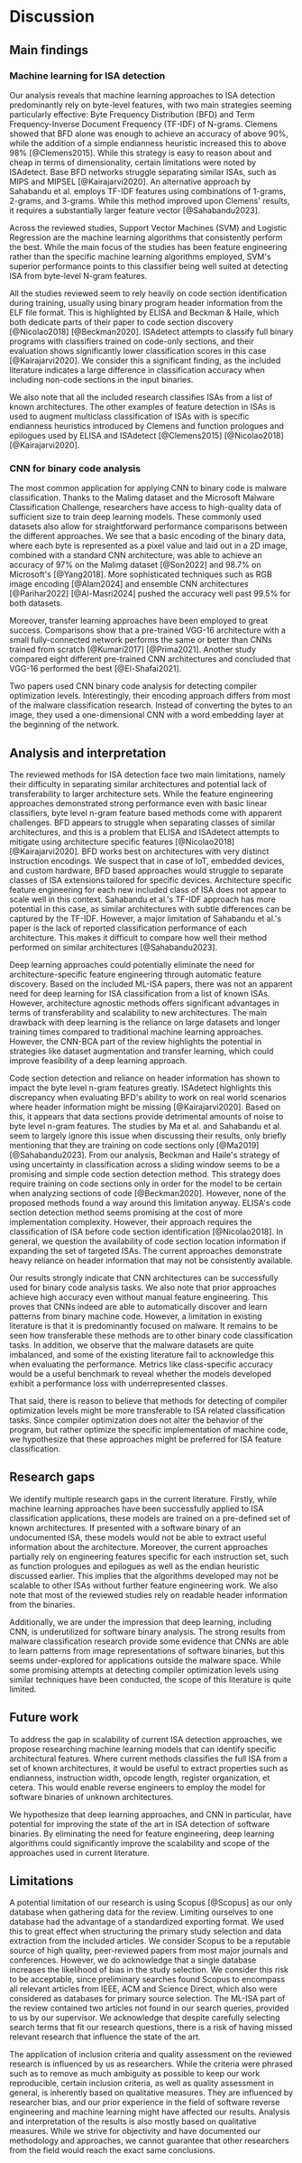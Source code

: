 # Discussion

## Main findings

### Machine learning for ISA detection

Our analysis reveals that machine learning approaches to ISA detection predominantly rely on byte-level features, with two main strategies seeming particularly effective: Byte Frequency Distribution (BFD) and Term Frequency-Inverse Document Frequency (TF-IDF) of N-grams. Clemens showed that BFD alone was enough to achieve an accuracy of above 90%, while the addition of a simple endianness heuristic increased this to above 98% [@Clemens2015]. While this strategy is easy to reason about and cheap in terms of dimensionality, certain limitations were noted by ISAdetect. Base BFD networks struggle separating similar ISAs, such as MIPS and MIPSEL [@Kairajarvi2020]. An alternative approach by Sahabandu et al. employs TF-IDF features using combinations of 1-grams, 2-grams, and 3-grams. While this method improved upon Clemens' results, it requires a substantially larger feature vector [@Sahabandu2023].

Across the reviewed studies, Support Vector Machines (SVM) and Logistic Regression are the machine learning algorithms that consistently perform the best. While the main focus of the studies has been feature engineering rather than the specific machine learning algorithms employed, SVM's superior performance points to this classifier being well suited at detecting ISA from byte-level N-gram features.

All the studies reviewed seem to rely heavily on code section identification during training, usually using binary program header information from the ELF file format. This is highlighted by ELISA and Beckman & Haile, which both dedicate parts of their paper to code section discovery [@Nicolao2018] [@Beckman2020]. ISAdetect attempts to classify full binary programs with classifiers trained on code-only sections, and their evaluation shows significantly lower classification scores in this case [@Kairajarvi2020]. We consider this a significant finding, as the included literature indicates a large difference in classification accuracy when including non-code sections in the input binaries.

We also note that all the included research classifies ISAs from a list of known architectures. The other examples of feature detection in ISAs is used to augment multiclass classification of ISAs with is specific endianness heuristics introduced by Clemens and function prologues and epilogues used by ELISA and ISAdetect [@Clemens2015] [@Nicolao2018] [@Kairajarvi2020]. <!-- TODO: Mikkel skjønte ikke den siste setningen helt -->

<!-- TODO:

- Most important feature extraction, all byte level N-grams
- SVM goated, but many works
- ALL on detecting ISA from list of known isas.
- Importance of ELF code section dings, worse performance on whole binaries (ISAdetect)

save for analysis:

Worse performance between some architectures. Addressed by ISAdetect and ELISA, at the cost of less generalizability, featers per included architecture.
In order to combat this, later work like ELISA and ISAdetect experimented with architecture specific features like function prologs and epilogues.

A notable limitation of Sahabandu et al.'s work is the absence of per-architecture classification performance results. Dont know limitations of cross architecture classification of similar architectures.

 -->

### CNN for binary code analysis

The most common application for applying CNN to binary code is malware classification. Thanks to the Malimg dataset and the Microsoft Malware Classification Challenge, researchers have access to high-quality data of sufficient size to train deep learning models. These commonly used datasets also allow for straightforward performance comparisons between the different approaches. We see that a basic encoding of the binary data, where each byte is represented as a pixel value and laid out in a 2D image, combined with a standard CNN architecture, was able to achieve an accuracy of 97% on the Malimg dataset [@Son2022] and 98.7% on Microsoft's [@Yang2018]. More sophisticated techniques such as RGB image encoding [@Alam2024] and ensemble CNN architectures [@Parihar2022] [@Al-Masri2024] pushed the accuracy well past 99.5% for both datasets.

Moreover, transfer learning approaches have been employed to great success. Comparisons show that a pre-trained VGG-16 architecture with a small fully-connected network performs the same or better than CNNs trained from scratch [@Kumari2017] [@Prima2021]. Another study compared eight different pre-trained CNN architectures and concluded that VGG-16 performed the best [@El-Shafai2021].

Two papers used CNN binary code analysis for detecting compiler optimization levels. Interestingly, their encoding approach differs from most of the malware classification research. Instead of converting the bytes to an image, they used a one-dimensional CNN with a word embedding layer at the beginning of the network.

## Analysis and interpretation

<!-- - TODO: Architecture specific features, less transferable. Architecture agnostic©. -->

The reviewed methods for ISA detection face two main limitations, namely their difficulty in separating similar architectures and potential lack of transferability to larger architecture sets. While the feature engineering approaches demonstrated strong performance even with basic linear classifiers, byte level n-gram feature based methods come with apparent challenges. BFD appears to struggle when separating classes of similar architectures, and this is a problem that ELISA and ISAdetect attempts to mitigate using architecture specific features [@Nicolao2018] [@Kairajarvi2020]. BFD works best on architectures with very distinct instruction encodings. We suspect that in case of IoT, embedded devices, and custom hardware, BFD based approaches would struggle to separate classes of ISA extensions tailored for specific devices. Architecture specific feature engineering for each new included class of ISA does not appear to scale well in this context. Sahabandu et al.'s TF-IDF approach has more potential in this case, as similar architectures with subtle differences can be captured by the TF-IDF. However, a major limitation of Sahabandu et al.'s paper is the lack of reported classification performance of each architecture. This makes it difficult to compare how well their method performed on similar architectures [@Sahabandu2023].

Deep learning approaches could potentially eliminate the need for architecture-specific feature engineering through automatic feature discovery. Based on the included ML-ISA papers, there was not an apparent need for deep learning for ISA classification from a list of known ISAs. However, architecture agnostic methods offers significant advantages in terms of transferability and scalability to new architectures. The main drawback with deep learning is the reliance on large datasets and longer training times compared to traditional machine learning approaches. However, the CNN-BCA part of the review highlights the potential in strategies like dataset augmentation and transfer learning, which could improve feasibility of a deep learning approach.

<!-- - Reliance on ELF, is it realistic to always know ELF and .text section, both when training and testing? -->
<!-- Er "lack of transparancy" litt harsh? -->

Code section detection and reliance on header information has shown to impact the byte level n-gram features greatly. ISAdetect highlights this discrepancy when evaluating BFD's ability to work on real world scenarios where header information might be missing [@Kairajarvi2020]. Based on this, it appears that data sections provide detrimental amounts of noise to byte level n-gram features. The studies by Ma et al. and Sahabandu et al. seem to largely ignore this issue when discussing their results, only briefly mentioning that they are training on code sections only [@Ma2019] [@Sahabandu2023]. From our analysis, Beckman and Haile's strategy of using uncertainty in classification across a sliding window seems to be a promising and simple code section detection method. This strategy does require training on code sections only in order for the model to be certain when analyzing sections of code [@Beckman2020]. However, none of the proposed methods found a way around this limitation anyway. ELISA's code section detection method seems promising at the cost of more implementation complexity. However, their approach requires the classification of ISA before code section identification [@Nicolao2018]. In general, we question the availability of code section location information if expanding the set of targeted ISAs. The current approaches demonstrate heavy reliance on header information that may not be consistently available.

<!-- Hva med ISA specific features? kanskje kun research gaps -->

Our results strongly indicate that CNN architectures can be successfully used for binary code analysis tasks. We also note that prior approaches achieve high accuracy even without manual feature engineering. This proves that CNNs indeed are able to automatically discover and learn patterns from binary machine code. However, a limitation in existing literature is that it is predominantly focused on malware. It remains to be seen how transferable these methods are to other binary code classification tasks. In addition, we observe that the malware datasets are quite imbalanced, and some of the existing literature fail to acknowledge this when evaluating the performance. Metrics like class-specific accuracy would be a useful benchmark to reveal whether the models developed exhibit a performance loss with underrepresented classes.

That said, there is reason to believe that methods for detecting of compiler optimization levels might be more transferable to ISA related classification tasks. Since compiler optimization does not alter the behavior of the program, but rather optimize the specific implementation of machine code, we hypothesize that these approaches might be preferred for ISA feature classification.

## Research gaps

We identify multiple research gaps in the current literature. Firstly, while machine learning approaches have been successfully applied to ISA classification applications, these models are trained on a pre-defined set of known architectures. If presented with a software binary of an undocumented ISA, these models would not be able to extract useful information about the architecture. Moreover, the current approaches partially rely on engineering features specific for each instruction set, such as function prologues and epilogues as well as the endian heuristic discussed earlier. This implies that the algorithms developed may not be scalable to other ISAs without further feature engineering work. We also note that most of the reviewed studies rely on readable header information from the binaries.

Additionally, we are under the impression that deep learning, including CNN, is underutilized for software binary analysis. The strong results from malware classification research provide some evidence that CNNs are able to learn patterns from image representations of software binaries, but this seems under-explored for applications outside the malware space. While some promising attempts at detecting compiler optimization levels using similar techniques have been conducted, the scope of this literature is quite limited.

## Future work

To address the gap in scalability of current ISA detection approaches, we propose researching machine learning models that can identify specific architectural features. Where current methods classifies the full ISA from a set of known architectures, it would be useful to extract properties such as endianness, instruction width, opcode length, register organization, et cetera. This would enable reverse engineers to employ the model for software binaries of unknown architectures.

We hypothesize that deep learning approaches, and CNN in particular, have potential for improving the state of the art in ISA detection of software binaries. By eliminating the need for feature engineering, deep learning algorithms could significantly improve the scalability and scope of the approaches used in current literature.

## Limitations

<!--
- Kun scopus
- Bias in papers included from our supervisor.
- IC and QA's affected by researcher bias during screening.
- Qualitiative Research, based on our own experience in the flied, bias shit
-->

A potential limitation of our research is using Scopus [@Scopus] as our only database when gathering data for the review. Limiting ourselves to one database had the advantage of a standardized exporting format. We used this to great effect when structuring the primary study selection and data extraction from the included articles. We consider Scopus to be a reputable source of high quality, peer-reviewed papers from most major journals and conferences. However, we do acknowledge that a single database increases the likelihood of bias in the study selection. We consider this risk to be acceptable, since preliminary searches found Scopus to encompass all relevant articles from IEEE, ACM and Science Direct, which also were considered as databases for primary source selection. The ML-ISA part of the review contained two articles not found in our search queries, provided to us by our supervisor. We acknowledge that despite carefully selecting search terms that fit our research questions, there is a risk of having missed relevant research that influence the state of the art.

The application of inclusion criteria and quality assessment on the reviewed research is influenced by us as researchers. While the criteria were phrased such as to remove as much ambiguity as possible to keep our work reproducible, certain inclusion criteria, as well as quality assessment in general, is inherently based on qualitative measures. They are influenced by researcher bias, and our prior experience in the field of software reverse engineering and machine learning might have affected our results. Analysis and interpretation of the results is also mostly based on qualitative measures. While we strive for objectivity and have documented our methodology and approaches, we cannot guarantee that other researchers from the field would reach the exact same conclusions.

<!--
Notes ml-isa

- Capturing features (clemens, NLP papers) across multiple bytes when counting require large feature vectors. encoding worked well for n-grams, ie < 8bit as smallest unit. NLP paper does not have f1 scores, lot of grpahs, but lacks hard numbers for different architectures.
- SVM performed best, fast learning little data, nice with incomplete binaries reduce viable training data.
  -->
